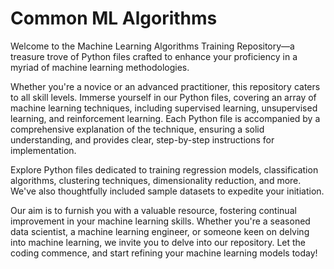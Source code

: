 # Common ML Algorithms

Welcome to the Machine Learning Algorithms Training Repository—a treasure trove of Python files crafted to enhance your proficiency in a myriad of machine learning methodologies.

Whether you're a novice or an advanced practitioner, this repository caters to all skill levels. Immerse yourself in our Python files, covering an array of machine learning techniques, including supervised learning, unsupervised learning, and reinforcement learning. Each Python file is accompanied by a comprehensive explanation of the technique, ensuring a solid understanding, and provides clear, step-by-step instructions for implementation.

Explore Python files dedicated to training regression models, classification algorithms, clustering techniques, dimensionality reduction, and more. We've also thoughtfully included sample datasets to expedite your initiation.

Our aim is to furnish you with a valuable resource, fostering continual improvement in your machine learning skills. Whether you're a seasoned data scientist, a machine learning engineer, or someone keen on delving into machine learning, we invite you to delve into our repository. Let the coding commence, and start refining your machine learning models today!
